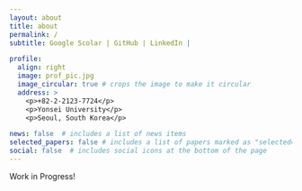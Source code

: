 ```yaml
---
layout: about
title: about
permalink: /
subtitle: Google Scolar | GitHub | LinkedIn | 

profile:
  align: right
  image: prof_pic.jpg
  image_circular: true # crops the image to make it circular
  address: >
    <p>+82-2-2123-7724</p>
    <p>Yonsei University</p>
    <p>Seoul, South Korea</p>

news: false  # includes a list of news items
selected_papers: false # includes a list of papers marked as "selected={true}"
social: false  # includes social icons at the bottom of the page
---
```


Work in Progress!